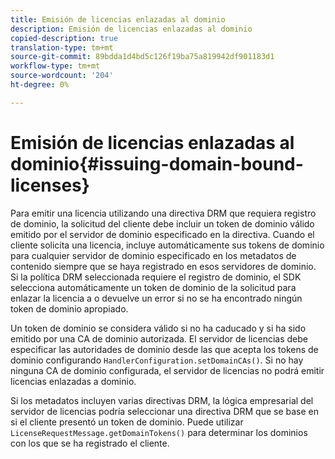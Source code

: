 ```yaml
---
title: Emisión de licencias enlazadas al dominio
description: Emisión de licencias enlazadas al dominio
copied-description: true
translation-type: tm+mt
source-git-commit: 89bdda1d4bd5c126f19ba75a819942df901183d1
workflow-type: tm+mt
source-wordcount: '204'
ht-degree: 0%

---
```



# Emisión de licencias enlazadas al dominio{#issuing-domain-bound-licenses}

Para emitir una licencia utilizando una directiva DRM que requiera registro de dominio, la solicitud del cliente debe incluir un token de dominio válido emitido por el servidor de dominio especificado en la directiva. Cuando el cliente solicita una licencia, incluye automáticamente sus tokens de dominio para cualquier servidor de dominio especificado en los metadatos de contenido siempre que se haya registrado en esos servidores de dominio. Si la política DRM seleccionada requiere el registro de dominio, el SDK selecciona automáticamente un token de dominio de la solicitud para enlazar la licencia a o devuelve un error si no se ha encontrado ningún token de dominio apropiado.

Un token de dominio se considera válido si no ha caducado y si ha sido emitido por una CA de dominio autorizada. El servidor de licencias debe especificar las autoridades de dominio desde las que acepta los tokens de dominio configurando `HandlerConfiguration.setDomainCAs()`. Si no hay ninguna CA de dominio configurada, el servidor de licencias no podrá emitir licencias enlazadas a dominio.

Si los metadatos incluyen varias directivas DRM, la lógica empresarial del servidor de licencias podría seleccionar una directiva DRM que se base en si el cliente presentó un token de dominio. Puede utilizar `LicenseRequestMessage.getDomainTokens()` para determinar los dominios con los que se ha registrado el cliente.
